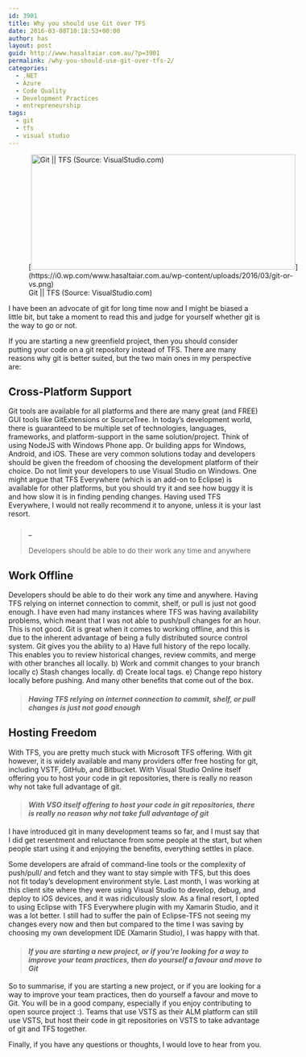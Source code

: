 ```yaml
---
id: 3901
title: Why you should use Git over TFS
date: 2016-03-08T10:18:53+00:00
author: has
layout: post
guid: http://www.hasaltaiar.com.au/?p=3901
permalink: /why-you-should-use-git-over-tfs-2/
categories:
  - .NET
  - Azure
  - Code Quality
  - Development Practices
  - entrepreneurship
tags:
  - git
  - tfs
  - visual studio
---
```

<figure id="attachment_3911" style="width: 551px" class="wp-caption aligncenter">[<img class="size-full wp-image-3911" src="https://i0.wp.com/www.hasaltaiar.com.au/wp-content/uploads/2016/03/git-or-vs.png?resize=525%2C229" alt="Git || TFS (Source: VisualStudio.com)" width="525" height="229" data-recalc-dims="1" />](https://i0.wp.com/www.hasaltaiar.com.au/wp-content/uploads/2016/03/git-or-vs.png)<figcaption class="wp-caption-text">Git || TFS (Source: VisualStudio.com)</figcaption></figure> 

I have been an advocate of git for long time now and I might be biased a little bit, but take a moment to read this and judge for yourself whether git is the way to go or not.

If you are starting a new greenfield project, then you should consider putting your code on a git repository instead of TFS. There are many reasons why git is better suited, but the two main ones in my perspective are:

## Cross-Platform Support

Git tools are available for all platforms and there are many great (and FREE) GUI tools like GitExtensions or SourceTree. In today&#8217;s development world, there is guaranteed to be multiple set of technologies, languages, frameworks, and platform-support in the same solution/project. Think of using NodeJS with Windows Phone app. Or building apps for Windows, Android, and iOS. These are very common solutions today and developers should be given the freedom of choosing the development platform of their choice. Do not limit your developers to use Visual Studio on Windows. One might argue that TFS Everywhere (which is an add-on to Eclipse) is available for other platforms, but you should try it and see how buggy it is and how slow it is in finding pending changes. Having used TFS Everywhere, I would not really recommend it to anyone, unless it is your last resort.

> #### _</p> 
> 
> Developers should be able to do their work any time and anywhere
> 
> </i></h4> </blockquote> 
> 
> ## Work Offline
> 
> Developers should be able to do their work any time and anywhere. Having TFS relying on internet connection to commit, shelf, or pull is just not good enough. I have even had many instances where TFS was having availability problems, which meant that I was not able to push/pull changes for an hour. This is not good. Git is great when it comes to working offline, and this is due to the inherent advantage of being a fully distributed source control system. Git gives you the ability to a) Have full history of the repo locally. This enables you to review historical changes, review commits, and merge with other branches all locally. b) Work and commit changes to your branch locally c) Stash changes locally. d) Create local tags. e) Change repo history locally before pushing. And many other benefits that come out of the box. 
> 
> > #### _Having TFS relying on internet connection to commit, shelf, or pull changes is just not good enough_
> 
> ## Hosting Freedom
> 
> With TFS, you are pretty much stuck with Microsoft TFS offering. With git however, it is widely available and many providers offer free hosting for git, including VSTF, GitHub, and Bitbucket. With Visual Studio Online itself offering you to host your code in git repositories, there is really no reason why not take full advantage of git.
> 
> > #### _With VSO itself offering to host your code in git repositories, there is really no reason why not take full advantage of git_
> 
> I have introduced git in many development teams so far, and I must say that I did get resentment and reluctance from some people at the start, but when people start using it and enjoying the benefits, everything settles in place.
> 
> Some developers are afraid of command-line tools or the complexity of push/pull/ and fetch and they want to stay simple with TFS, but this does not fit today&#8217;s development environment style. Last month, I was working at this client site where they were using Visual Studio to develop, debug, and deploy to iOS devices, and it was ridiculously slow. As a final resort, I opted to using Eclipse with TFS Everywhere plugin with my Xamarin Studio, and it was a lot better. I still had to suffer the pain of Eclipse-TFS not seeing my changes every now and then but compared to the time I was saving by choosing my own development IDE (Xamarin Studio), I was happy with that.
> 
> > #### _If you are starting a new project, or if you&#8217;re looking for a way to improve your team practices, then do yourself a favour and move to Git_
> 
> So to summarise, if you are starting a new project, or if you are looking for a way to improve your team practices, then do yourself a favour and move to Git. You will be in a good company, especially if you enjoy contributing to open source project :). Teams that use VSTS as their ALM platform can still use VSTS, but host their code in git repositories on VSTS to take advantage of git and TFS together.
> 
> Finally, if you have any questions or thoughts, I would love to hear from you.